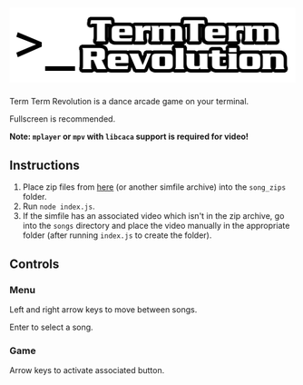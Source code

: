 # ![TTR logo](https://github.com/jordanbuchman/termtermrevolution/raw/master/logo.png)

Term Term Revolution is a dance arcade game on your terminal.

Fullscreen is recommended.

**Note: `mplayer` or `mpv` with `libcaca` support is required for video!**

## Instructions

1. Place zip files from [here](https://zenius-i-vanisher.com/v5.2/simfiles.php) (or another simfile archive) into the `song_zips` folder.
2. Run `node index.js`.
3. If the simfile has an associated video which isn't in the zip archive, go into the `songs` directory and place the video manually in the appropriate folder (after running `index.js` to create the folder).

## Controls

### Menu
Left and right arrow keys to move between songs.

Enter to select a song.

### Game
Arrow keys to activate associated button.
